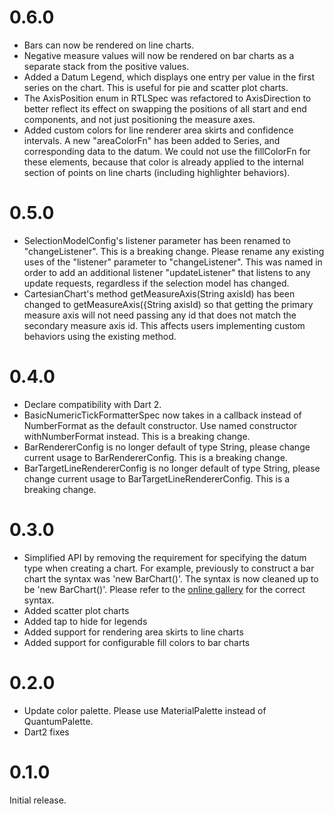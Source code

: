 # 0.6.0
* Bars can now be rendered on line charts.
* Negative measure values will now be rendered on bar charts as a separate stack from the positive
values.
* Added a Datum Legend, which displays one entry per value in the first series on the chart. This is
 useful for pie and scatter plot charts.
* The AxisPosition enum in RTLSpec was refactored to AxisDirection to better reflect its effect on
swapping the positions of all start and end components, and not just positioning the measure axes.
* Added custom colors for line renderer area skirts and confidence intervals. A new "areaColorFn"
has been added to Series, and corresponding data to the datum. We could not use the fillColorFn for
these elements, because that color is already applied to the internal section of points on line
charts (including highlighter behaviors).

# 0.5.0
* SelectionModelConfig's listener parameter has been renamed to "changeListener". This is a breaking
change. Please rename any existing uses of the "listener" parameter to "changeListener". This was
named in order to add an additional listener "updateListener" that listens to any update requests,
regardless if the selection model has changed.
* CartesianChart's method getMeasureAxis(String axisId) has been changed to
getMeasureAxis({String axisId) so that getting the primary measure axis will not need passing any id
that does not match the secondary measure axis id. This affects users implementing custom behaviors
using the existing method.

# 0.4.0
* Declare compatibility with Dart 2.
* BasicNumericTickFormatterSpec now takes in a callback instead of NumberFormat as the default constructor. Use named constructor withNumberFormat instead. This is a breaking change.
* BarRendererConfig is no longer default of type String, please change current usage to BarRendererConfig<String>. This is a breaking change.
* BarTargetLineRendererConfig is no longer default of type String, please change current usage to BarTargetLineRendererConfig<String>. This is a breaking change.


# 0.3.0
* Simplified API by removing the requirement for specifying the datum type when creating a chart.
For example, previously to construct a bar chart the syntax was 'new BarChart<MyDatumType>()'.
The syntax is now cleaned up to be 'new BarChart()'. Please refer to the
[online gallery](https://google.github.io/charts/flutter/gallery.html) for the correct syntax.
* Added scatter plot charts
* Added tap to hide for legends
* Added support for rendering area skirts to line charts
* Added support for configurable fill colors to bar charts

# 0.2.0

* Update color palette. Please use MaterialPalette instead of QuantumPalette.
* Dart2 fixes

# 0.1.0

Initial release.
